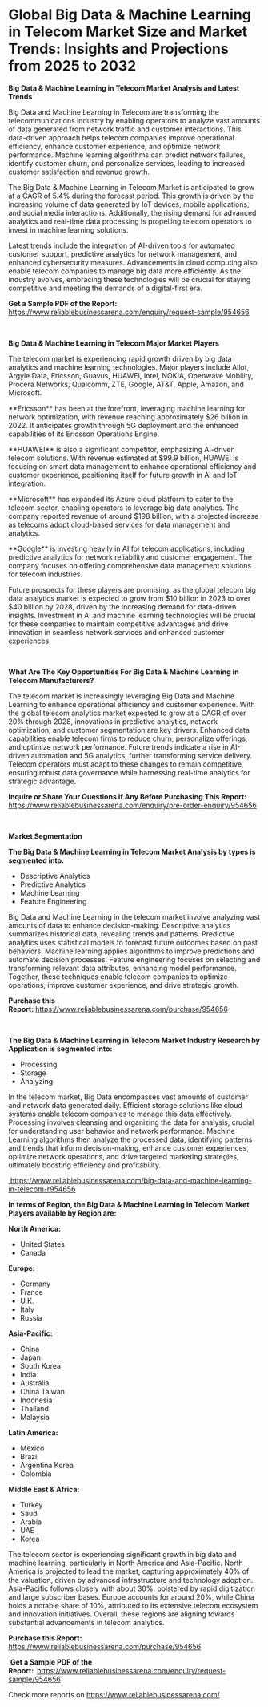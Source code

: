 <p><h1>Global Big Data & Machine Learning in Telecom Market Size and Market Trends: Insights and Projections from 2025 to 2032</h1></p><p><strong>Big Data & Machine Learning in Telecom Market Analysis and Latest Trends</strong></p>
<p><p>Big Data and Machine Learning in Telecom are transforming the telecommunications industry by enabling operators to analyze vast amounts of data generated from network traffic and customer interactions. This data-driven approach helps telecom companies improve operational efficiency, enhance customer experience, and optimize network performance. Machine learning algorithms can predict network failures, identify customer churn, and personalize services, leading to increased customer satisfaction and revenue growth.</p><p>The Big Data & Machine Learning in Telecom Market is anticipated to grow at a CAGR of 5.4% during the forecast period. This growth is driven by the increasing volume of data generated by IoT devices, mobile applications, and social media interactions. Additionally, the rising demand for advanced analytics and real-time data processing is propelling telecom operators to invest in machine learning solutions.</p><p>Latest trends include the integration of AI-driven tools for automated customer support, predictive analytics for network management, and enhanced cybersecurity measures. Advancements in cloud computing also enable telecom companies to manage big data more efficiently. As the industry evolves, embracing these technologies will be crucial for staying competitive and meeting the demands of a digital-first era.</p></p>
<p><strong>Get a Sample PDF of the Report:&nbsp;</strong> <a href="https://www.reliablebusinessarena.com/enquiry/request-sample/954656?utm_campaign=2137&utm_medium=2&utm_source=Github&utm_content=ia&utm_term=07032025&utm_id=big-data-machine-learning-in-telecom">https://www.reliablebusinessarena.com/enquiry/request-sample/954656</a></p>
<p>&nbsp;</p>
<p><strong>Big Data & Machine Learning in Telecom Major Market Players</strong></p>
<p><p>The telecom market is experiencing rapid growth driven by big data analytics and machine learning technologies. Major players include Allot, Argyle Data, Ericsson, Guavus, HUAWEI, Intel, NOKIA, Openwave Mobility, Procera Networks, Qualcomm, ZTE, Google, AT&T, Apple, Amazon, and Microsoft.</p><p>**Ericsson** has been at the forefront, leveraging machine learning for network optimization, with revenue reaching approximately $26 billion in 2022. It anticipates growth through 5G deployment and the enhanced capabilities of its Ericsson Operations Engine.</p><p>**HUAWEI** is also a significant competitor, emphasizing AI-driven telecom solutions. With revenue estimated at $99.9 billion, HUAWEI is focusing on smart data management to enhance operational efficiency and customer experience, positioning itself for future growth in AI and IoT integration.</p><p>**Microsoft** has expanded its Azure cloud platform to cater to the telecom sector, enabling operators to leverage big data analytics. The company reported revenue of around $198 billion, with a projected increase as telecoms adopt cloud-based services for data management and analytics.</p><p>**Google** is investing heavily in AI for telecom applications, including predictive analytics for network reliability and customer engagement. The company focuses on offering comprehensive data management solutions for telecom industries.</p><p>Future prospects for these players are promising, as the global telecom big data analytics market is expected to grow from $10 billion in 2023 to over $40 billion by 2028, driven by the increasing demand for data-driven insights. Investment in AI and machine learning technologies will be crucial for these companies to maintain competitive advantages and drive innovation in seamless network services and enhanced customer experiences.</p></p>
<p>&nbsp;</p>
<p><strong>What Are The Key Opportunities For Big Data & Machine Learning in Telecom Manufacturers?</strong></p>
<p><p>The telecom market is increasingly leveraging Big Data and Machine Learning to enhance operational efficiency and customer experience. With the global telecom analytics market expected to grow at a CAGR of over 20% through 2028, innovations in predictive analytics, network optimization, and customer segmentation are key drivers. Enhanced data capabilities enable telecom firms to reduce churn, personalize offerings, and optimize network performance. Future trends indicate a rise in AI-driven automation and 5G analytics, further transforming service delivery. Telecom operators must adapt to these changes to remain competitive, ensuring robust data governance while harnessing real-time analytics for strategic advantage.</p></p>
<p><strong>Inquire or Share Your Questions If Any Before Purchasing This Report:</strong> <a href="https://www.reliablebusinessarena.com/enquiry/pre-order-enquiry/954656?utm_campaign=2137&utm_medium=2&utm_source=Github&utm_content=ia&utm_term=07032025&utm_id=big-data-machine-learning-in-telecom">https://www.reliablebusinessarena.com/enquiry/pre-order-enquiry/954656</a></p>
<p>&nbsp;</p>
<p><strong>Market Segmentation</strong></p>
<p><strong>The Big Data & Machine Learning in Telecom Market Analysis by types is segmented into:</strong></p>
<p><ul><li>Descriptive Analytics</li><li>Predictive Analytics</li><li>Machine Learning</li><li>Feature Engineering</li></ul></p>
<p><p>Big Data and Machine Learning in the telecom market involve analyzing vast amounts of data to enhance decision-making. Descriptive analytics summarizes historical data, revealing trends and patterns. Predictive analytics uses statistical models to forecast future outcomes based on past behaviors. Machine learning applies algorithms to improve predictions and automate decision processes. Feature engineering focuses on selecting and transforming relevant data attributes, enhancing model performance. Together, these techniques enable telecom companies to optimize operations, improve customer experience, and drive strategic growth.</p></p>
<p><strong>Purchase this Report:&nbsp;</strong><a href="https://www.reliablebusinessarena.com/purchase/954656?utm_campaign=2137&utm_medium=2&utm_source=Github&utm_content=ia&utm_term=07032025&utm_id=big-data-machine-learning-in-telecom">https://www.reliablebusinessarena.com/purchase/954656</a></p>
<p>&nbsp;</p>
<p><strong>The Big Data & Machine Learning in Telecom Market Industry Research by Application is segmented into:</strong></p>
<p><ul><li>Processing</li><li>Storage</li><li>Analyzing</li></ul></p>
<p><p>In the telecom market, Big Data encompasses vast amounts of customer and network data generated daily. Efficient storage solutions like cloud systems enable telecom companies to manage this data effectively. Processing involves cleansing and organizing the data for analysis, crucial for understanding user behavior and network performance. Machine Learning algorithms then analyze the processed data, identifying patterns and trends that inform decision-making, enhance customer experiences, optimize network operations, and drive targeted marketing strategies, ultimately boosting efficiency and profitability.</p></p>
<p><a href="https://www.reliablebusinessarena.com/big-data-and-machine-learning-in-telecom-r954656?utm_campaign=2137&utm_medium=2&utm_source=Github&utm_content=ia&utm_term=07032025&utm_id=big-data-machine-learning-in-telecom">&nbsp;https://www.reliablebusinessarena.com/big-data-and-machine-learning-in-telecom-r954656</a></p>
<p><strong>In terms of Region, the Big Data & Machine Learning in Telecom Market Players available by Region are:</strong></p>
<p>
    <p> <strong> North America: </strong>
        <ul>
            <li>United States</li>
            <li>Canada</li>
        </ul>
        </p> 
    <p> <strong> Europe: </strong>
        <ul>
            <li>Germany</li>
            <li>France</li>
            <li>U.K.</li>
            <li>Italy</li>
            <li>Russia</li>
        </ul>
        </p> 
    <p> <strong> Asia-Pacific: </strong>
        <ul>
            <li>China</li>
            <li>Japan</li>
            <li>South Korea</li>
            <li>India</li>
            <li>Australia</li>
            <li>China Taiwan</li>
            <li>Indonesia</li>
            <li>Thailand</li>
            <li>Malaysia</li>
        </ul>
        </p> 
    <p> <strong> Latin America: </strong>
        <ul>
            <li>Mexico</li>
            <li>Brazil</li>
            <li>Argentina Korea</li>
            <li>Colombia</li>
        </ul>
        </p> 
    <p> <strong> Middle East & Africa: </strong>
        <ul>
            <li>Turkey</li>
            <li>Saudi</li>
            <li>Arabia</li>
            <li>UAE</li>
            <li>Korea</li>
        </ul>
    </p>
    </p>
<p><p>The telecom sector is experiencing significant growth in big data and machine learning, particularly in North America and Asia-Pacific. North America is projected to lead the market, capturing approximately 40% of the valuation, driven by advanced infrastructure and technology adoption. Asia-Pacific follows closely with about 30%, bolstered by rapid digitization and large subscriber bases. Europe accounts for around 20%, while China holds a notable share of 10%, attributed to its extensive telecom ecosystem and innovation initiatives. Overall, these regions are aligning towards substantial advancements in telecom analytics.</p></p>
<p><strong>Purchase this Report: </strong><a href="https://www.reliablebusinessarena.com/purchase/954656?utm_campaign=2137&utm_medium=2&utm_source=Github&utm_content=ia&utm_term=07032025&utm_id=big-data-machine-learning-in-telecom">https://www.reliablebusinessarena.com/purchase/954656</a></p>
<p>&nbsp;<strong>Get a Sample PDF of the Report:&nbsp;&nbsp;</strong><a href="https://www.reliablebusinessarena.com/enquiry/request-sample/954656?utm_campaign=2137&utm_medium=2&utm_source=Github&utm_content=ia&utm_term=07032025&utm_id=big-data-machine-learning-in-telecom">https://www.reliablebusinessarena.com/enquiry/request-sample/954656</a></p>
<p><strong></strong></p>
<p>Check more reports on <a href="https://www.reliablebusinessarena.com/?utm_campaign=2137&utm_medium=2&utm_source=Github&utm_content=ia&utm_term=07032025&utm_id=big-data-machine-learning-in-telecom">https://www.reliablebusinessarena.com/</a></p>